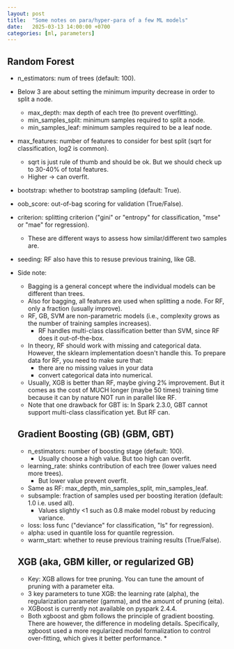 ```yaml
---
layout: post
title:  "Some notes on para/hyper-para of a few ML models"
date:   2025-03-13 14:00:00 +0700
categories: [ml, parameters]
---
```


## Random Forest
* n_estimators: num of trees (default: 100).
* Below 3 are about setting the minimum impurity decrease in order to split a node.
  * max_depth: max depth of each tree (to prevent overfitting).
  * min_samples_split: minimum samples required to split a node.
  * min_samples_leaf: minimum samples required to be a leaf node.
* max_features: number of features to consider for best split (sqrt for classification, log2 is common).
  * sqrt is just rule of thumb and should be ok. But we should check up to 30-40% of total features.
  * Higher -> can overfit.  
* bootstrap: whether to bootstrap sampling (default: True).
* oob_score: out-of-bag scoring for validation (True/False).
* criterion: splitting criterion ("gini" or "entropy" for classification, "mse" or "mae" for regression).
  * These are different ways to assess how similar/different two samples are.
* seeding: RF also have this to resuse previous training, like GB.
* Side note:
  * Bagging is a general concept where the individual models can be different than trees.
  * Also for bagging, all features are used when splitting a node. For RF, only a fraction (usually improve).
  * RF, GB, SVM are non-parametric models (i.e., complexity grows as the number of training samples increases).
    * RF handles multi-class classification better than SVM, since RF does it out-of-the-box.
  * In theory, RF should work with missing and categorical data. However, the sklearn implementation doesn't handle this. To prepare data for RF, you need to make sure that:
    * there are no missing values in your data
    * convert categorical data into numerical.
  * Usually, XGB is better than RF, maybe giving 2% improvement. But it comes as the cost of MUCH longer (maybe 50 times) training time because it can by nature NOT run in parallel like RF.
  * Note that one drawback for GBT is: In Spark 2.3.0, GBT cannot support multi-class classification yet. But RF can.
 

  ## Gradient Boosting (GB) (GBM, GBT)
  * n_estimators: number of boosting stage (default: 100).
    * Usually choose a high value. But too high can overfit. 
  * learning_rate: shinks contribution of each tree (lower values need more trees).
    * But lower value prevent overfit. 
  * Same as RF: max_depth, min_samples_split, min_samples_leaf.
  * subsample: fraction of samples used per boosting iteration (default: 1.0 i.e. used all).
    * Values slightly <1 such as 0.8 make model robust by reducing variance. 
  * loss: loss func ("deviance" for classification, "ls" for regression).
  * alpha: used in quantile loss for quantile regression.
  * warm_start: whether to reuse previous training results (True/False).
 
  ## XGB (aka, GBM killer, or regularized GB)
  * Key: XGB allows for tree pruning. You can tune the amount of pruning with a parameter eita.
  * 3 key parameters to tune XGB: the learning rate (alpha), the regularization parameter (gamma), and the amount of pruning (eita).
  * XGBoost is currently not available on pyspark 2.4.4.
  * Both xgboost and gbm follows the principle of gradient boosting. There are however, the difference in modeling details. Specifically, xgboost used a more regularized model formalization to control over-fitting, which gives it better performance.
    *  
